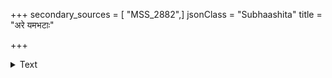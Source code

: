 +++
secondary_sources = [ "MSS_2882",]
jsonClass = "Subhaashita"
title = "अरे यमभटाः"

+++

<details><summary>Text</summary>

अरे यमभटाः शठाः कपटविग्रहे तूद्भटा निवेदयत वो यमं न च तवाधिकारो मयि।  
अहं च शिवसुन्दरीचरणयुग्मपङ्केरुह- स्खलन्मधुसुधारसं समपिबं न जानीथ रे॥
</details>
